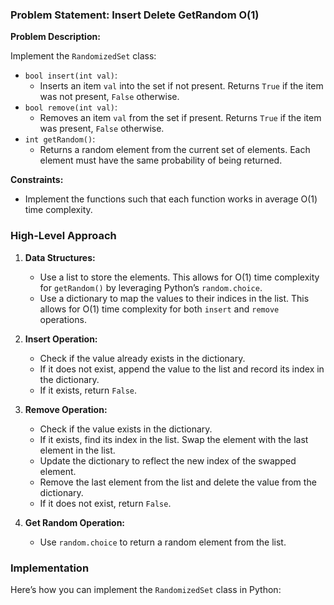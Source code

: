 ### Problem Statement: Insert Delete GetRandom O(1)

**Problem Description:**

Implement the `RandomizedSet` class:

- `bool insert(int val)`:
  - Inserts an item `val` into the set if not present. Returns `True` if the item was not present, `False` otherwise.
- `bool remove(int val)`:
  - Removes an item `val` from the set if present. Returns `True` if the item was present, `False` otherwise.
- `int getRandom()`:
  - Returns a random element from the current set of elements. Each element must have the same probability of being returned.

**Constraints:**

- Implement the functions such that each function works in average O(1) time complexity.

### High-Level Approach

1. **Data Structures:**
   - Use a list to store the elements. This allows for O(1) time complexity for `getRandom()` by leveraging Python’s `random.choice`.
   - Use a dictionary to map the values to their indices in the list. This allows for O(1) time complexity for both `insert` and `remove` operations.

2. **Insert Operation:**
   - Check if the value already exists in the dictionary.
   - If it does not exist, append the value to the list and record its index in the dictionary.
   - If it exists, return `False`.

3. **Remove Operation:**
   - Check if the value exists in the dictionary.
   - If it exists, find its index in the list. Swap the element with the last element in the list.
   - Update the dictionary to reflect the new index of the swapped element.
   - Remove the last element from the list and delete the value from the dictionary.
   - If it does not exist, return `False`.

4. **Get Random Operation:**
   - Use `random.choice` to return a random element from the list.

### Implementation

Here’s how you can implement the `RandomizedSet` class in Python:
